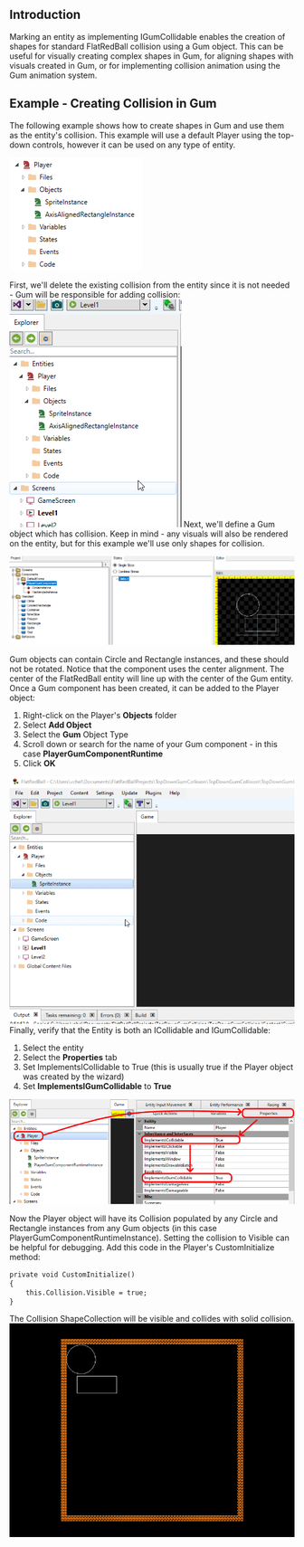 ## Introduction

Marking an entity as implementing IGumCollidable enables the creation of shapes for standard FlatRedBall collision using a Gum object. This can be useful for visually creating complex shapes in Gum, for aligning shapes with visuals created in Gum, or for implementing collision animation using the Gum animation system.

## Example - Creating Collision in Gum

The following example shows how to create shapes in Gum and use them as the entity's collision. This example will use a default Player using the top-down controls, however it can be used on any type of entity.

![](/media/2022-01-img_61db04a727f11.png)

First, we'll delete the existing collision from the entity since it is not needed - Gum will be responsible for adding collision: [![](/media/2022-01-09_08-53-22.gif)](/media/2022-01-09_08-53-22.gif) Next, we'll define a Gum object which has collision. Keep in mind - any visuals will also be rendered on the entity, but for this example we'll use only shapes for collision.

![](/media/2022-01-img_61db05642c98a.png)

Gum objects can contain Circle and Rectangle instances, and these should not be rotated. Notice that the component uses the center alignment. The center of the FlatRedBall entity will line up with the center of the Gum entity. Once a Gum component has been created, it can be added to the Player object:

1.  Right-click on the Player's **Objects** folder
2.  Select **Add Object**
3.  Select the **Gum** Object Type
4.  Scroll down or search for the name of your Gum component - in this case **PlayerGumComponentRuntime**
5.  Click **OK**

[![](/media/2022-01-09_08-57-34.gif)](/media/2022-01-09_08-57-34.gif) Finally, verify that the Entity is both an ICollidable and IGumCollidable:

1.  Select the entity
2.  Select the **Properties** tab
3.  Set ImplementsICollidable to True (this is usually true if the Player object was created by the wizard)
4.  Set **ImplementsIGumCollidable** to **True**

![](/media/2022-01-img_61db06946c1d4.png)

Now the Player object will have its Collision populated by any Circle and Rectangle instances from any Gum objects (in this case PlayerGumComponentRuntimeInstance). Setting the collision to Visible can be helpful for debugging. Add this code in the Player's CustomInitialize method:

    private void CustomInitialize()
    {
        this.Collision.Visible = true;
    }

The Collision ShapeCollection will be visible and collides with solid collision. [![](/media/2022-01-09_09-59-12.gif)](/media/2022-01-09_09-59-12.gif)

